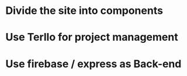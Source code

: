 # Divide the site into components

# Use Terllo for project management

# Use firebase / express as Back-end
